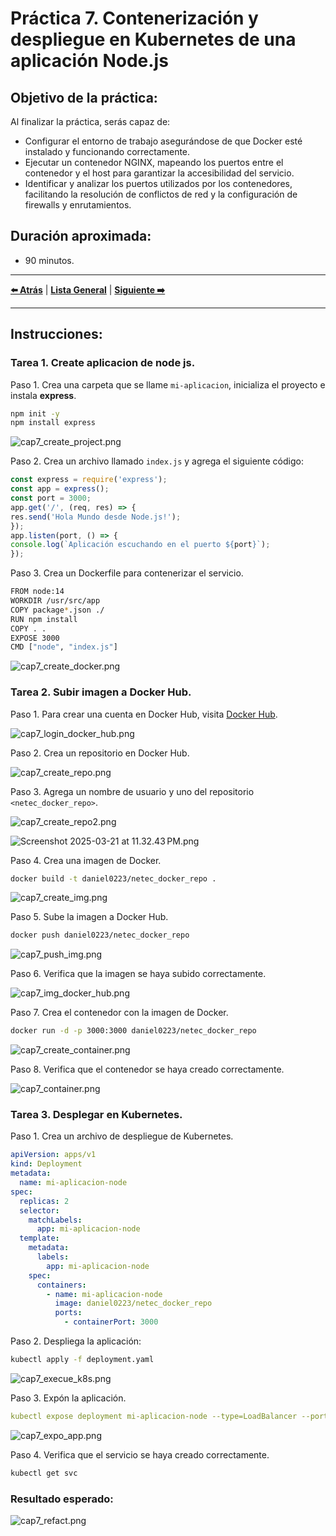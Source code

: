 # Práctica 7. Contenerización y despliegue en Kubernetes de una aplicación Node.js

## Objetivo de la práctica:
Al finalizar la práctica, serás capaz de:
- Configurar el entorno de trabajo asegurándose de que Docker esté instalado y funcionando correctamente.
- Ejecutar un contenedor NGINX, mapeando los puertos entre el contenedor y el host para garantizar la accesibilidad del servicio.
- Identificar y analizar los puertos utilizados por los contenedores, facilitando la resolución de conflictos de red y la configuración de firewalls y enrutamientos.

## Duración aproximada:
- 90 minutos.

---

**[⬅️ Atrás]()** | **[Lista General]()** | **[Siguiente ➡️]()**

---

## Instrucciones:

### Tarea 1. Create aplicacion de node js.

Paso 1. Crea una carpeta que se llame `mi-aplicacion`, inicializa el proyecto e instala **express**.

```bash
npm init -y
npm install express
```

![cap7_create_project.png](../images/cap7_create_project.png)

Paso 2. Crea un archivo llamado `index.js` y agrega el siguiente código:

```javascript
const express = require('express');
const app = express();
const port = 3000;
app.get('/', (req, res) => {
res.send('Hola Mundo desde Node.js!');
});
app.listen(port, () => {
console.log(`Aplicación escuchando en el puerto ${port}`);
});
```

Paso 3. Crea un Dockerfile para contenerizar el servicio.

```bash
FROM node:14
WORKDIR /usr/src/app
COPY package*.json ./
RUN npm install
COPY . .
EXPOSE 3000
CMD ["node", "index.js"]
```

![cap7_create_docker.png](../images/cap7_create_docker.png)

### Tarea 2. Subir imagen a Docker Hub.

Paso 1. Para crear una cuenta en Docker Hub, visita [Docker Hub](https://hub.docker.com/).

![cap7_login_docker_hub.png](../images/cap7_login_docker_hub.png)

Paso 2. Crea un repositorio en Docker Hub.

![cap7_create_repo.png](../images/cap7_create_repo.png)

Paso 3. Agrega un nombre de usuario y uno del repositorio `<netec_docker_repo>`.

![cap7_create_repo2.png](../images/cap7_create_repo2.png)

![Screenshot 2025-03-21 at 11.32.43 PM.png](../images/cap7_Screenshot_1.png)

Paso 4. Crea una imagen de Docker.

```bash
docker build -t daniel0223/netec_docker_repo .
```

![cap7_create_img.png](../images/cap7_create_img.png)

Paso 5. Sube la imagen a Docker Hub.

```bash
docker push daniel0223/netec_docker_repo
```

![cap7_push_img.png](../images/cap7_push_img.png)

Paso 6. Verifica que la imagen se haya subido correctamente.

![cap7_img_docker_hub.png](../images/cap7_img_docker_hub.png)

Paso 7. Crea el contenedor con la imagen de Docker.

```bash
docker run -d -p 3000:3000 daniel0223/netec_docker_repo
```

![cap7_create_container.png](../images/cap7_create_container.png)

Paso 8. Verifica que el contenedor se haya creado correctamente.

![cap7_container.png](../images/cap7_container.png)

### Tarea 3. Desplegar en Kubernetes.

Paso 1. Crea un archivo de despliegue de Kubernetes.

```yaml
apiVersion: apps/v1
kind: Deployment
metadata:
  name: mi-aplicacion-node
spec:
  replicas: 2
  selector:
    matchLabels:
      app: mi-aplicacion-node
  template:
    metadata:
      labels:
        app: mi-aplicacion-node
    spec:
      containers:
        - name: mi-aplicacion-node
          image: daniel0223/netec_docker_repo
          ports:
            - containerPort: 3000
```

Paso 2. Despliega la aplicación:

```bash
kubectl apply -f deployment.yaml
```

![cap7_execue_k8s.png](../images/cap7_execue_k8s.png)

Paso 3. Expón la aplicación.

```yaml
kubectl expose deployment mi-aplicacion-node --type=LoadBalancer --port=3000
```

![cap7_expo_app.png](../images/cap7_expo_app.png)

Paso 4. Verifica que el servicio se haya creado correctamente.

```bash
kubectl get svc
```

### Resultado esperado:

![cap7_refact.png](../images/cap7_refact.png)
